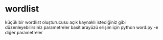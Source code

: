 # wordlist
küçük bir wordlist oluşturucusu açık kaynaklı istediğiniz gibi düzenleyebilirsiniz
parametreler 
basit arayüzü erişim için python word.py -e
diğer parametreler
